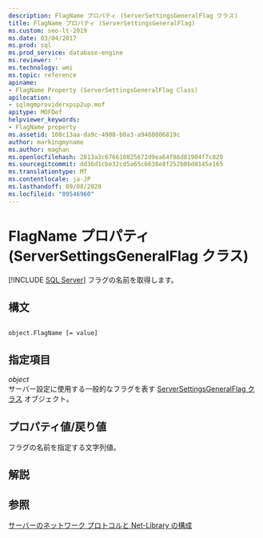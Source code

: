 ```yaml
---
description: FlagName プロパティ (ServerSettingsGeneralFlag クラス)
title: FlagName プロパティ (ServerSettingsGeneralFlag)
ms.custom: seo-lt-2019
ms.date: 03/04/2017
ms.prod: sql
ms.prod_service: database-engine
ms.reviewer: ''
ms.technology: wmi
ms.topic: reference
apiname:
- FlagName Property (ServerSettingsGeneralFlag Class)
apilocation:
- sqlmgmproviderxpsp2up.mof
apitype: MOFDef
helpviewer_keywords:
- FlagName property
ms.assetid: 108c13aa-da9c-4908-b0a3-a9460806819c
author: markingmyname
ms.author: maghan
ms.openlocfilehash: 2813a3c676610825672d9ea64f86d81904f7c820
ms.sourcegitcommit: dd36d1cbe32cd5a65c6638e8f252b0bd8145e165
ms.translationtype: MT
ms.contentlocale: ja-JP
ms.lasthandoff: 09/08/2020
ms.locfileid: "89546960"
---
```

# <a name="flagname-property-serversettingsgeneralflag-class"></a>FlagName プロパティ (ServerSettingsGeneralFlag クラス)
[!INCLUDE [SQL Server](../../../includes/applies-to-version/sqlserver.md)]
  フラグの名前を取得します。  
  
## <a name="syntax"></a>構文  
  
```  
  
object.FlagName [= value]  
```  
  
## <a name="parts"></a>指定項目  
 *object*  
 サーバー設定に使用する一般的なフラグを表す [ServerSettingsGeneralFlag クラス](../../../relational-databases/wmi-provider-configuration-classes/serversettingsgeneralflag-class/serversettingsgeneralflag-class.md) オブジェクト。  
  
## <a name="property-valuereturn-value"></a>プロパティ値/戻り値  
 フラグの名前を指定する文字列値。  
  
## <a name="remarks"></a>解説  
  
## <a name="see-also"></a>参照  
 [サーバーのネットワーク プロトコルと Net-Library の構成](https://msdn.microsoft.com/library/ms177485\(v=sql.100\).aspx)  
  
  
